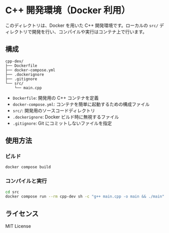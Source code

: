 # C++ 開発環境（Docker 利用）

このディレクトリは、Docker を用いた C++ 開発環境です。ローカルの `src/` ディレクトリで開発を行い、コンパイルや実行はコンテナ上で行います。

## 構成

```
cpp-dev/
├── Dockerfile
├── docker-compose.yml
├── .dockerignore
├── .gitignore
└── src/
    └── main.cpp
```

- `Dockerfile`: 開発用の C++ コンテナを定義
- `docker-compose.yml`: コンテナを簡単に起動するための構成ファイル
- `src/`: 開発用のソースコードディレクトリ
- `.dockerignore`: Docker ビルド時に無視するファイル
- `.gitignore`: Git にコミットしないファイルを指定

## 使用方法

### ビルド

```bash
docker compose build
```

### コンパイルと実行

```bash
cd src
docker compose run --rm cpp-dev sh -c "g++ main.cpp -o main && ./main"
```

## ライセンス

MIT License
